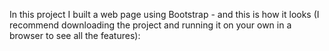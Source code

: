 In this project I built a web page using Bootstrap - and this is how it looks (I recommend downloading the project and running it on your own in a browser to see all the features):

